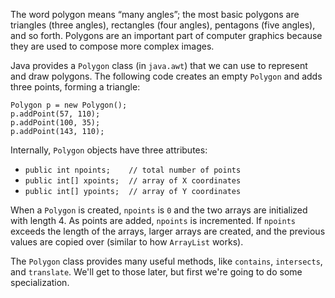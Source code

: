 The word polygon means “many angles”; the most basic polygons are triangles (three angles), rectangles (four angles), pentagons (five angles), and so forth. Polygons are an important part of computer graphics because they are used to compose more complex images.

Java provides a `Polygon` class (in `java.awt`) that we can use to represent and draw polygons. The following code creates an empty `Polygon` and adds three points, forming a triangle:

```code
Polygon p = new Polygon();
p.addPoint(57, 110);
p.addPoint(100, 35);
p.addPoint(143, 110);
```

Internally, `Polygon` objects have three attributes:



* `public int npoints;` `   ` `// total number of points`
* `public int[] xpoints;` ` ` `// array of X coordinates`
* `public int[] ypoints;` ` ` `// array of Y coordinates`



When a `Polygon` is created, `npoints` is `0` and the two arrays are initialized with length 4. As points are added, `npoints` is incremented. If `npoints` exceeds the length of the arrays, larger arrays are created, and the previous values are copied over (similar to how `ArrayList` works).

The `Polygon` class provides many useful methods, like `contains`, `intersects`, and `translate`. We'll get to those later, but first we're going to do some specialization.